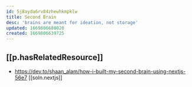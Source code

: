 ```yaml
---
id: 5j8ayda6rv84zhewhkmpklw
title: Second Brain
desc: 'brains are meant for ideation, not storage'
updated: 1669806688020
created: 1669806639725
---
```


## [[p.hasRelatedResource]]

- https://dev.to/shaan_alam/how-i-built-my-second-brain-using-nextjs-56e7 [[soln.nextjs]]